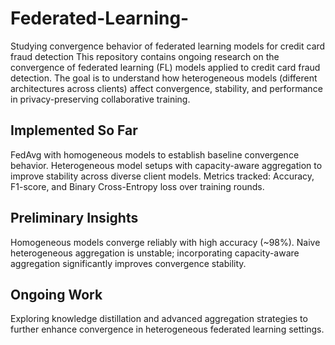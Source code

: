# Federated-Learning-
Studying convergence behavior of federated learning models for credit card fraud detection
This repository contains ongoing research on the convergence of federated learning (FL) models applied to credit card fraud detection. The goal is to understand how heterogeneous models (different architectures across clients) affect convergence, stability, and performance in privacy-preserving collaborative training.

## Implemented So Far

FedAvg with homogeneous models to establish baseline convergence behavior.
Heterogeneous model setups with capacity-aware aggregation to improve stability across diverse client models.
Metrics tracked: Accuracy, F1-score, and Binary Cross-Entropy loss over training rounds.

## Preliminary Insights

Homogeneous models converge reliably with high accuracy (~98%).
Naive heterogeneous aggregation is unstable; incorporating capacity-aware aggregation significantly improves convergence stability.

## Ongoing Work

Exploring knowledge distillation and advanced aggregation strategies to further enhance convergence in heterogeneous federated learning settings.
